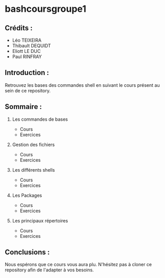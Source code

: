 # bashcoursgroupe1

## Crédits :

- Léo TEIXEIRA
- Thibault DEQUIDT
- Eliott LE DUC
- Paul RINFRAY

## Introduction :

Retrouvez les bases des commandes shell en suivant le cours présent au sein de ce repository.

## Sommaire :

1.  Les commandes de bases

    - Cours
    - Exercices

2.  Gestion des fichiers

    - Cours
    - Exercices

3.  Les différents shells

    - Cours
    - Exercices

4.  Les Packages

    - Cours
    - Exercices

5.  Les principaux répertoires
    - Cours
    - Exercices

## Conclusions :

Nous espérons que ce cours vous aura plu.
N'hésitez pas à cloner ce repository afin de l'adapter à vos besoins.
